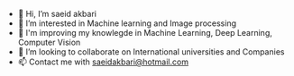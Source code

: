 - 👋 Hi, I’m saeid akbari
- 👀 I’m interested in Machine learning and Image processing  
- 🌱 I'm improving my knowlegde in Machine Learning, Deep Learning, Computer Vision
- 💞️ I’m looking to collaborate on International universities and Companies  
- 📫 Contact me with saeidakbari@hotmail.com

<!---
saeidakbari3364/saeidakbari3364 is a ✨ special ✨ repository because its `README.md` (this file) appears on your GitHub profile.
You can click the Preview link to take a look at your changes.
--->
